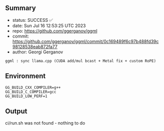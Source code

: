 ## Summary

- status: SUCCESS ✅
- date:   Sun Jul 16 12:53:25 UTC 2023
- repo:   https://github.com/ggerganov/ggml
- commit: https://github.com/ggerganov/ggml/commit/0c169489f6c97b488fd39c98128538eab872fa77
- author: Georgi Gerganov
```
ggml : sync llama.cpp (CUDA add/mul bcast + Metal fix + custom RoPE)
```

## Environment

```
GG_BUILD_CXX_COMPILER=g++
GG_BUILD_C_COMPILER=gcc
GG_BUILD_LOW_PERF=1
```

## Output

ci/run.sh was not found - nothing to do
